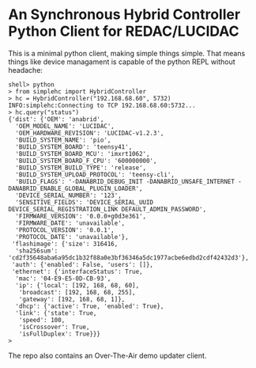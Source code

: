 # An Synchronous Hybrid Controller Python Client for REDAC/LUCIDAC

This is a minimal python client, making simple things simple. That means things
like device managament is capable of the python REPL without headache:

```
shell> python
> from simplehc import HybridController
> hc = HybridController("192.168.68.60", 5732)
INFO:simplehc:Connecting to TCP 192.168.68.60:5732...
> hc.query("status")
{'dist': {'OEM': 'anabrid',
  'OEM_MODEL_NAME': 'LUCIDAC',
  'OEM_HARDWARE_REVISION': 'LUCIDAC-v1.2.3',
  'BUILD_SYSTEM_NAME': 'pio',
  'BUILD_SYSTEM_BOARD': 'teensy41',
  'BUILD_SYSTEM_BOARD_MCU': 'imxrt1062',
  'BUILD_SYSTEM_BOARD_F_CPU': '600000000',
  'BUILD_SYSTEM_BUILD_TYPE': 'release',
  'BUILD_SYSTEM_UPLOAD_PROTOCOL': 'teensy-cli',
  'BUILD_FLAGS': '-DANABRID_DEBUG_INIT -DANABRID_UNSAFE_INTERNET -DANABRID_ENABLE_GLOBAL_PLUGIN_LOADER',
  'DEVICE_SERIAL_NUMBER': '123',
  'SENSITIVE_FIELDS': 'DEVICE_SERIAL_UUID DEVICE_SERIAL_REGISTRATION_LINK DEFAULT_ADMIN_PASSWORD',
  'FIRMWARE_VERSION': '0.0.0+g0d3e361',
  'FIRMWARE_DATE': 'unavailable',
  'PROTOCOL_VERSION': '0.0.1',
  'PROTOCOL_DATE': 'unavailable'},
 'flashimage': {'size': 316416,
  'sha256sum': 'cd2f35648aba6a95dc1b32f88a0e3bf36346a5dc1977acbe6edbd2cdf42432d3'},
 'auth': {'enabled': False, 'users': []},
 'ethernet': {'interfaceStatus': True,
  'mac': '04-E9-E5-0D-CB-93',
  'ip': {'local': [192, 168, 68, 60],
   'broadcast': [192, 168, 68, 255],
   'gateway': [192, 168, 68, 1]},
  'dhcp': {'active': True, 'enabled': True},
  'link': {'state': True,
   'speed': 100,
   'isCrossover': True,
   'isFullDuplex': True}}}
> 
```

The repo also contains an Over-The-Air demo updater client.
